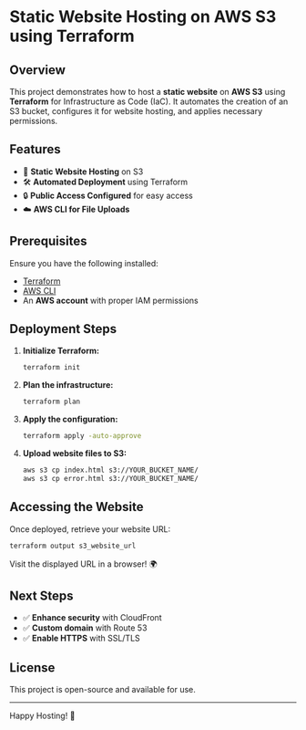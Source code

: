 # Static Website Hosting on AWS S3 using Terraform

## Overview
This project demonstrates how to host a **static website** on **AWS S3** using **Terraform** for Infrastructure as Code (IaC). It automates the creation of an S3 bucket, configures it for website hosting, and applies necessary permissions.

## Features
- 🚀 **Static Website Hosting** on S3
- 🛠 **Automated Deployment** using Terraform
- 🔒 **Public Access Configured** for easy access
- ☁️ **AWS CLI for File Uploads**

## Prerequisites
Ensure you have the following installed:
- [Terraform](https://developer.hashicorp.com/terraform/downloads)
- [AWS CLI](https://aws.amazon.com/cli/)
- An **AWS account** with proper IAM permissions

## Deployment Steps
1. **Initialize Terraform:**
   ```sh
   terraform init
   ```
2. **Plan the infrastructure:**
   ```sh
   terraform plan
   ```
3. **Apply the configuration:**
   ```sh
   terraform apply -auto-approve
   ```
4. **Upload website files to S3:**
   ```sh
   aws s3 cp index.html s3://YOUR_BUCKET_NAME/
   aws s3 cp error.html s3://YOUR_BUCKET_NAME/
   ```

## Accessing the Website
Once deployed, retrieve your website URL:
```sh
terraform output s3_website_url
```
Visit the displayed URL in a browser! 🌍

## Next Steps
- ✅ **Enhance security** with CloudFront
- ✅ **Custom domain** with Route 53
- ✅ **Enable HTTPS** with SSL/TLS

## License
This project is open-source and available for use.

---
Happy Hosting! 🚀

